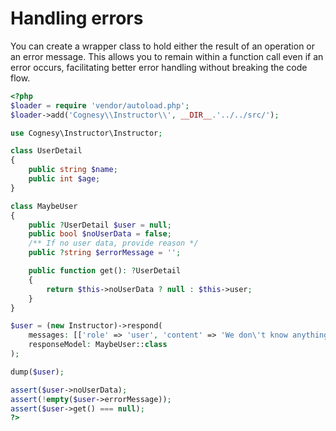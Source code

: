 # Handling errors

You can create a wrapper class to hold either the result of an operation or an error message.
This allows you to remain within a function call even if an error occurs, facilitating
better error handling without breaking the code flow.

```php
<?php
$loader = require 'vendor/autoload.php';
$loader->add('Cognesy\\Instructor\\', __DIR__.'../../src/');

use Cognesy\Instructor\Instructor;

class UserDetail
{
    public string $name;
    public int $age;
}

class MaybeUser
{
    public ?UserDetail $user = null;
    public bool $noUserData = false;
    /** If no user data, provide reason */
    public ?string $errorMessage = '';

    public function get(): ?UserDetail
    {
        return $this->noUserData ? null : $this->user;
    }
}

$user = (new Instructor)->respond(
    messages: [['role' => 'user', 'content' => 'We don\'t know anything about this guy.']],
    responseModel: MaybeUser::class
);

dump($user);

assert($user->noUserData);
assert(!empty($user->errorMessage));
assert($user->get() === null);
?>
```

